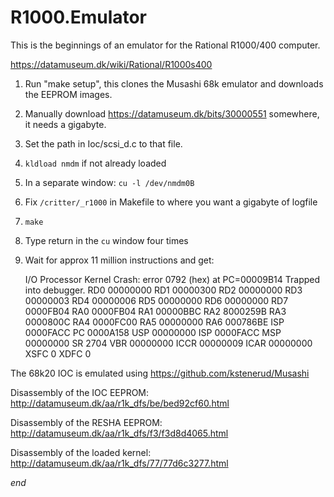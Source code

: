 # R1000.Emulator

This is the beginnings of an emulator for the Rational R1000/400 computer.

https://datamuseum.dk/wiki/Rational/R1000s400

1. Run "make setup", this clones the Musashi 68k emulator and downloads the EEPROM images.

2. Manually download https://datamuseum.dk/bits/30000551 somewhere, it needs a gigabyte.

3. Set the path in Ioc/scsi_d.c to that file.

4. `kldload nmdm` if not already loaded

5. In a separate window: `cu -l /dev/nmdm0B`

6. Fix `/critter/_r1000` in Makefile to where you want a gigabyte of logfile

7. `make`

8. Type return in the `cu` window four times

9. Wait for approx 11 million instructions and get:

	I/O Processor Kernel Crash: error 0792 (hex) at PC=00009B14
	Trapped into debugger.
	RD0 00000000  RD1 00000300  RD2 00000000  RD3 00000003 
	RD4 00000006  RD5 00000000  RD6 00000000  RD7 0000FB04 
	RA0 0000FB04  RA1 00000BBC  RA2 8000259B  RA3 0000800C 
	RA4 0000FC00  RA5 00000000  RA6 000786BE  ISP 0000FACC 
	 PC 0000A158  USP 00000000  ISP 0000FACC  MSP 00000000  SR 2704 
	VBR 00000000 ICCR 00000009 ICAR 00000000 XSFC 0 XDFC 0 

The 68k20 IOC is emulated using https://github.com/kstenerud/Musashi

Disassembly of the IOC EEPROM: http://datamuseum.dk/aa/r1k_dfs/be/bed92cf60.html

Disassembly of the RESHA EEPROM: http://datamuseum.dk/aa/r1k_dfs/f3/f3d8d4065.html

Disassembly of the loaded kernel: http://datamuseum.dk/aa/r1k_dfs/77/77d6c3277.html

*end*
